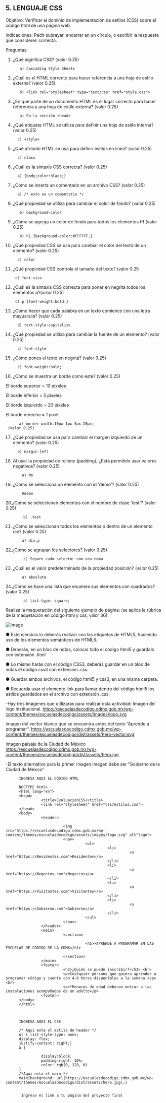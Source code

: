 ## 5. LENGUAJE CSS

Objetivo: Verificar el dominio de implementación de estilos (CSS) sobre el código html de
una página web.

Indicaciones: Pedir subrayar, encerrar en un círculo, o escribir la respuesta que
consideren correcta.

Preguntas:

1. ¿Qué significa CSS? (valor 0.25)

          a) Cascading Style Sheets
          
          
2. ¿Cuál es el HTML correcto para hacer referencia a una hoja de estilo externa?
(valor 0.25)

         
          b) <link rel="stylesheet" type="text/css" href="style.css">
          
          
3. ¿En qué parte de un documento HTML es el lugar correcto para hacer referencia a
una hoja de estilo externa? (valor 0.25)

          a) En la sección <head>
          
          
 4. ¿Qué etiqueta HTML se utiliza para definir una hoja de estilo interna? (valor 0.25)
 
         
          c) <style>
          
 5. ¿Qué atributo HTML se usa para definir estilos en línea? (valor 0.25)

         
          c) class
          
 6. ¿Cuál es la sintaxis CSS correcta? (valor 0.25)

          a) {body;color:black;}
          
          
 7. ¿Cómo se inserta un comentario en un archivo CSS? (valor 0.25)

          a) /* esto es un comentario */
         
8. ¿Qué propiedad se utiliza para cambiar el color de fondo? (valor 0.25)

          
          b) background-color
          
          
9. ¿Cómo se agrega un color de fondo para todos los elementos h1 (valor 0.25)
  
          
          b) h1 {background-color:#FFFFFF;}
          
  
10. ¿Qué propiedad CSS se usa para cambiar el color del texto de un elemento? (valor 0.25)
  
     
          c) color
  
 11. ¿Qué propiedad CSS controla el tamaño del texto? (valor 0.25
  
          
          c) font-size
         
  
 12. ¿Cuál es la sintaxis CSS correcta para poner en negrita todos los elementos p?(valor 0.25)
  
         
          c) p {font-weight:bold;}
          
  
13. ¿Cómo hacer que cada palabra en un texto comience con una letra mayúscula? (valor 0.25)
  
          
          d) text-style:capitalize
  
14. ¿Qué propiedad se utiliza para cambiar la fuente de un elemento? (valor 0.25)
  
          
          c) font-style
  
15. ¿Cómo pones el texto en negrita? (valor 0.25)
  
          
          c) font-weight:bold;
  
16. ¿Cómo se muestra un borde como este? (valor 0.25)

El borde superior = 10 píxeles

El borde inferior = 5 píxeles

El borde izquierdo = 20 píxeles

El borde derecho = 1 píxel
  
          a) border-width:10px 1px 5px 20px;
     (valor 0.25)
          
17. ¿Qué propiedad se usa para cambiar el margen izquierdo de un elemento? (valor 0.25)

          
          b) margin-left
          
18. Al usar la propiedad de relleno (padding); ¿Está permitido usar valores negativos? (valor 0.25)

            a) No
            
            
 19. ¿Cómo se selecciona un elemento con id 'demo'? (valor 0.25)
 
           
             #demo
           
            
20.¿Cómo se seleccionan elementos con el nombre de clase 'test'? (valor 0.25)

           
            b) .test
            
            
21. ¿Cómo se seleccionan todos los elementos p dentro de un elemento div? (valor 0.25)

            a) div.p
           
            
22.¿Cómo se agrupan los selectores? (valor 0.25)

            
            c) Separe cada selector con una coma
            
23. ¿Cuál es el valor predeterminado de la propiedad posición? (valor 0.25)

            a) absolute
            
            
 24.¿Cómo se hace una lista que enumere sus elementos con cuadrados? (valor 0.25)
 
            a) list-type: square;
            
            
Realiza la maquetación del siguiente ejemplo de página: (se aplica la rúbrica de la
maquetación en código html y css, valor 36)

![image](https://user-images.githubusercontent.com/91554777/166742177-b3cc2bfc-7768-42e4-b4f0-dcc2a1473935.png)

● Este ejercicio lo deberás realizar con las etiquetas de HTML5, haciendo uso de los elementos semánticos de HTML5.

● Deberás, en un bloc de notas, colocar todo el código html5 y guárdalo con extensión .html

● Lo mismo harás con el código CSS3, deberás guardar en un bloc de notas el código css3 con extensión .css.

● Guardar ambos archivos, el código html5 y css3, en una misma carpeta.

● Recuerda usar el elemento link para llamar dentro del código html5 los estilos guardados en el archivo con extensión .css.

-Hay tres imágenes que utilizarás para realizar esta actividad:
Imagen del logo institucional.
https://escuelasdecodigo.cdmx.gob.mx/wp-content/themes/escuelasdecodigo/assets/images/logo.svg

Imagen del vector blanco que se encuentra antes del texto “Aprende a programar”. https://escuelasdecodigo.cdmx.gob.mx/wp-content/themes/escuelasdecodigo/dist/assets/hero-vector.svg

Imagen paisaje de la Ciudad de México
https://escuelasdecodigo.cdmx.gob.mx/wp-content/themes/escuelasdecodigo/dist/assets/hero.jpg

-El texto alternativo para la primer imagen imagen debe ser “Gobierno de la Ciudad de México”


          INGRESA AQUI EL CÓDIGO HTML
          
          DOCTYPE html>
          <html lang="en">
          <head>
                    <title>EvaluacionCSS</title>
                    <link rel="stylesheet" href="css/estilos.css">
          </head>
          <body>
                    <header>

                              <img src="https://escuelasdecodigo.cdmx.gob.mx/wp-content/themes/escuelasdecodigo/assets/images/logo.svg" alt"logo"> 
                              <nav>
                                        <ul>
                                                  <li>
                                                            <a href="https://Residentes.com">Residentes</a>
                                                  </li>
                                                  <li>
                                                            <a href="https://Negocios.com">Negocios</a>
                                                  </li>
                                                  <li>
                                                            <a href="https://Visitantes.com">Visitantes</a>
                                                  </li>
                                                  <li>
                                                            <a href="https://Gobierno.com">Gobierno</a>
                                                  </li>
                                        </ul>
                              </nav>
                    </header>
                    <main>
                              <section>

                                        <h1>>APRENDE A PROGRAMAR EN LAS ESCUELAS DE CODIGO DE LA CDMX</h1>

                              </section>
                    </main>
                    <footer>
                              <h2>¿Quién se puede inscribir?</h2> <br>
                              <p>Cualquier persona que quiera aprender a programar código y cuente con 4-8 horas disponibles a la semana.</p> <br>
                              <p>*Menores de edad deberan entrar a las instalaciones acompañados de un adulto</p>
                    <footer>
          </body>
          </html>


          
          INGRESA AQUI EL CSS
          
          /* Aqui esta el estilo de header */
          ul { list-style-type: none;
          display: flex;
          justify-content: right;}
          a {

                    display:block;
                    padding-right: 10%;
                    color: rgb(0, 128, 0)
          }
          /*Aqui esta el main */
          main{background: url(https://escuelasdecodigo.cdmx.gob.mx/wp-content/themes/escuelasdecodigo/dist/assets/hero.jpg);}


           Ingresa el link a tu página del proyecto final
